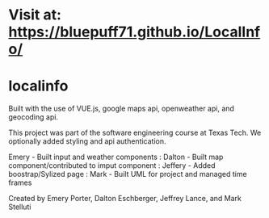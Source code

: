 # Visit at: https://bluepuff71.github.io/LocalInfo/

# localinfo

Built with the use of VUE.js, google maps api, openweather api, and geocoding api.

This project was part of the software engineering course at Texas Tech. 
We optionally added styling and api authentication.

Emery - Built input and weather components : Dalton - Built map component/contributed to imput component : Jeffery - Added boostrap/Sylized page : Mark - Built UML for project and managed time frames


Created by Emery Porter, Dalton Eschberger, Jeffrey Lance, and Mark Stelluti
